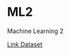 # ML2
Machine Learning 2

[Link Dataset](https://www.kaggle.com/datasets/fedesoriano/stroke-prediction-dataset)
